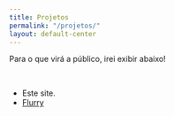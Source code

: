 ```yaml
---
title: Projetos
permalink: "/projetos/"
layout: default-center
---
```


Para o que virá a público, irei exibir abaixo!

<br />

- Este site.
- [Flurry](https://t.me/FlurryEvento)